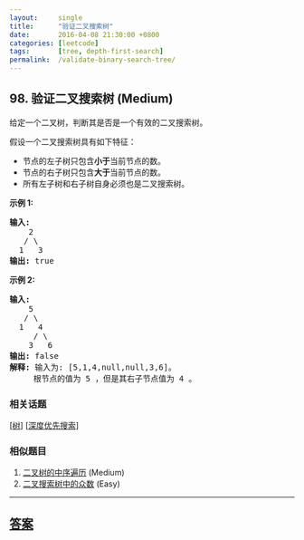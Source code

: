 ```yaml
---
layout:     single
title:      "验证二叉搜索树"
date:       2016-04-08 21:30:00 +0800
categories: [leetcode]
tags:       [tree, depth-first-search]
permalink:  /validate-binary-search-tree/
---
```


## 98. 验证二叉搜索树 (Medium)

<p>给定一个二叉树，判断其是否是一个有效的二叉搜索树。</p>

<p>假设一个二叉搜索树具有如下特征：</p>

<ul>
	<li>节点的左子树只包含<strong>小于</strong>当前节点的数。</li>
	<li>节点的右子树只包含<strong>大于</strong>当前节点的数。</li>
	<li>所有左子树和右子树自身必须也是二叉搜索树。</li>
</ul>

<p><strong>示例&nbsp;1:</strong></p>

<pre><strong>输入:</strong>
    2
   / \
  1   3
<strong>输出:</strong> true
</pre>

<p><strong>示例&nbsp;2:</strong></p>

<pre><strong>输入:
</strong>    5
   / \
  1   4
&nbsp;    / \
&nbsp;   3   6
<strong>输出:</strong> false
<strong>解释:</strong> 输入为: [5,1,4,null,null,3,6]。
&nbsp;    根节点的值为 5 ，但是其右子节点值为 4 。
</pre>

### 相关话题
  [[树](https://github.com/openset/leetcode/tree/master/tag/tree/README.md)]
  [[深度优先搜索](https://github.com/openset/leetcode/tree/master/tag/depth-first-search/README.md)]

### 相似题目
  1. [二叉树的中序遍历](/binary-tree-inorder-traversal) (Medium)
  1. [二叉搜索树中的众数](/find-mode-in-binary-search-tree) (Easy)

---

## [答案](https://github.com/openset/leetcode/tree/master/problems/validate-binary-search-tree)
